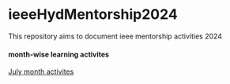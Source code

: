 # ieeeHydMentorship2024
This repository aims to document ieee mentorship activities 2024 

#### month-wise learning activites 
[ July month activites ](https://github.com/SiraSri/ieeeHydMentorship2024/tree/main/julymonth_activities)
